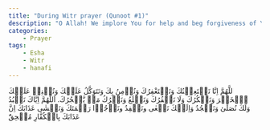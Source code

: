 ```yaml
---
title: "During Witr prayer (Qunoot #1)"
description: "O Allah! We implore You for help and beg forgiveness of You and believe in You and rely on You and extol You and we are thankful to You and are not ungrateful to You and we alienate and forsake those who disobey You. O Allah! You alone do we worship and for You do we pray and prostrate and we betake to please You and present ourselves for the service in Your cause and we hope for Your mercy and fear Your chastisement. Undoubtedly, Your torment is going to overtake infidels O Allah!"
categories:
    - Prayer
tags:
    - Esha
    - Witr
    - hanafi
---
```


للَّهُمَّ اِنَّا نَسۡتَعِيۡنُكَ وَنَسۡتَغْفِرُكَ وَنُؤۡمِنُ بِكَ وَنَتَوَكَّلُ عَلَيۡكَ وَنُثۡنِىۡ عَلَيۡكَ ٱلۡخَيۡرَ وَنَشۡكُرُكَ وَلَا نَكۡفُرُكَ 
وَنَخۡلَعُ وَنَتۡرُكُ مَنۡ يَّفۡجُرُكَ. اَللَّهُمَّ اِيَّاكَ نَعۡبُدُ وَلَكَ نُصَلِّئ وَنَسۡجُدُ وَاِلَيۡكَ نَسۡعٰى ونَحۡفِدُ ونَرۡجُوۡا رَحۡمَتَكَ وَنَخۡشٰى عَذَابَكَ اِنَّ عَذَابَكَ بِالۡكُفَّارِ مُلۡحِقٌٌ